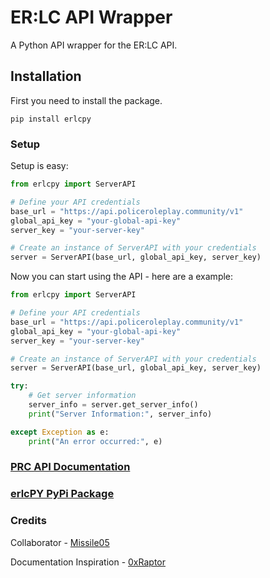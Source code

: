 # ER:LC API Wrapper
A Python API wrapper for the ER:LC API.

## Installation
First you need to install the package.

`pip install erlcpy`

### Setup
Setup is easy:

```python
from erlcpy import ServerAPI

# Define your API credentials
base_url = "https://api.policeroleplay.community/v1"
global_api_key = "your-global-api-key"
server_key = "your-server-key"

# Create an instance of ServerAPI with your credentials
server = ServerAPI(base_url, global_api_key, server_key)
```

Now you can start using the API - here are a example:

```python
from erlcpy import ServerAPI

# Define your API credentials
base_url = "https://api.policeroleplay.community/v1"
global_api_key = "your-global-api-key"
server_key = "your-server-key"

# Create an instance of ServerAPI with your credentials
server = ServerAPI(base_url, global_api_key, server_key)

try:
    # Get server information
    server_info = server.get_server_info()
    print("Server Information:", server_info)

except Exception as e:
    print("An error occurred:", e)
```

### [PRC API Documentation](https://apidocs.policeroleplay.community/reference/api-reference)
### [erlcPY PyPi Package](https://pypi.org/project/erlcpy/)

### Credits
Collaborator - [Missile05](https://discord.com/users/591298352344334388)

Documentation Inspiration - [0xRaptor](https://twitter.com/0xRaptorRblx)
